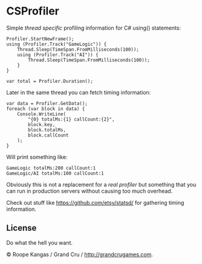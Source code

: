CSProfiler
==========

Simple _thread specific_ profiling information for C# using() statements:

	Profiler.StartNewFrame();
	using (Profiler.Track("GameLogic")) {
		Thread.Sleep(TimeSpan.FromMilliseconds(100));
		using (Profiler.Track("AI")) {
			Thread.Sleep(TimeSpan.FromMilliseconds(100));
		}
	}
	
	var total = Profiler.Duration();

Later in the same thread you can fetch timing information:
	
	var data = Profiler.GetData();
	foreach (var block in data) {
		Console.WriteLine(
			"{0} totalMs:{1} callCount:{2}", 
			block.key, 
			block.totalMs,
			block.callCount
		);
	}
	
Will print something like:

	GameLogic totalMs:200 callCount:1
	GameLogic/AI totalMs:100 callCount:1
	

Obviously this is not a replacement for a _real profiler_ but something that you can run in production servers without causing too much overhead.

Check out stuff like https://github.com/etsy/statsd/ for gathering timing information.

## License

Do what the hell you want.

© Roope Kangas / Grand Cru / http://grandcrugames.com.

